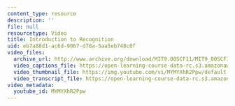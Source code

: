 ```yaml
---
content_type: resource
description: ''
file: null
resourcetype: Video
title: Introduction to Recognition
uid: eb7a88d1-ac6d-9067-d78a-5aa5eb748c0f
video_files:
  archive_url: http://www.archive.org/download/MIT9.00SCF11/MIT9_00SCF11_lec06_300k.mp4
  video_captions_file: https://open-learning-course-data-rc.s3.amazonaws.com/9-00sc-introduction-to-psychology-fall-2011/799e5aca91555729a141d6571d8197cf_MYMYXhR2Ppw.vtt
  video_thumbnail_file: https://img.youtube.com/vi/MYMYXhR2Ppw/default.jpg
  video_transcript_file: https://open-learning-course-data-rc.s3.amazonaws.com/9-00sc-introduction-to-psychology-fall-2011/8799113d04044413915f8e6806e911f7_MYMYXhR2Ppw.pdf
video_metadata:
  youtube_id: MYMYXhR2Ppw
---
```

